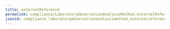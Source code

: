 ```yaml
---
title: externalReference
permalink: compliance/LaboratoryObservationAnalysisMethod.externalReference.html
jsonid: compliance_laboratoryobservationanalysismethod_externalreference
---
```

